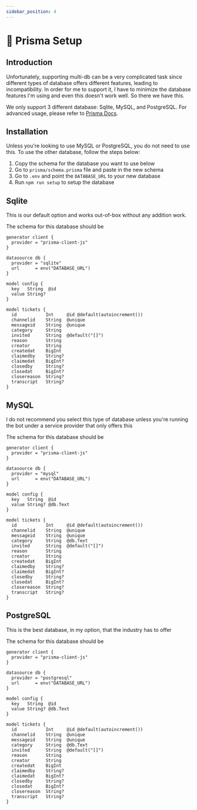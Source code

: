 ```yaml
---
sidebar_position: 4
---
```


# 📙 Prisma Setup

## Introduction
Unfortunately, supporting multi-db can be a very complicated task since different types of database offers different features, leading to incompatibility. In order for me to support it, I have to minimize the database features I'm using and even this doesn't work well. So there we have this.

We only support 3 different database: Sqlite, MySQL, and PostgreSQL. For advanced usage, please refer to [Prisma Docs](https://www.prisma.io/docs/concepts/database-connectors).

## Installation
Unless you're looking to use MySQL or PostgreSQL, you do not need to use this. To use the other database, follow the steps below:
1. Copy the schema for the database you want to use below
2. Go to `prisma/schema.prisma` file and paste in the new schema
3. Go to `.env` and point the `DATABASE_URL` to your new database
4. Run `npm run setup` to setup the database

## Sqlite
This is our default option and works out-of-box without any addition work.

The schema for this database should be
```prisma
generator client {
  provider = "prisma-client-js"
}

datasource db {
  provider = "sqlite"
  url      = env("DATABASE_URL")
}

model config {
  key   String  @id
  value String?
}

model tickets {
  id           Int     @id @default(autoincrement())
  channelid    String  @unique
  messageid    String  @unique
  category     String
  invited      String  @default("[]")
  reason       String
  creator      String
  createdat    BigInt
  claimedby    String?
  claimedat    BigInt?
  closedby     String?
  closedat     BigInt?
  closereason  String?
  transcript   String?
}
```

## MySQL
I do not recommend you select this type of database unless you're running the bot under a service provider that only offers this

The schema for this database should be
```prisma
generator client {
  provider = "prisma-client-js"
}

datasource db {
  provider = "mysql"
  url      = env("DATABASE_URL")
}

model config {
  key   String  @id
  value String? @db.Text
}

model tickets {
  id           Int     @id @default(autoincrement())
  channelid    String  @unique
  messageid    String  @unique
  category     String  @db.Text
  invited      String  @default("[]")
  reason       String
  creator      String
  createdat    BigInt
  claimedby    String?
  claimedat    BigInt?
  closedby     String?
  closedat     BigInt?
  closereason  String?
  transcript   String?
}
```

## PostgreSQL
This is the best database, in my option, that the industry has to offer

The schema for this database should be
```prisma
generator client {
  provider = "prisma-client-js"
}

datasource db {
  provider = "postgresql"
  url      = env("DATABASE_URL")
}

model config {
  key   String  @id
  value String? @db.Text
}

model tickets {
  id           Int     @id @default(autoincrement())
  channelid    String  @unique
  messageid    String  @unique
  category     String  @db.Text
  invited      String  @default("[]")
  reason       String
  creator      String
  createdat    BigInt
  claimedby    String?
  claimedat    BigInt?
  closedby     String?
  closedat     BigInt?
  closereason  String?
  transcript   String?
}
```